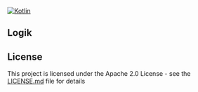 [![Kotlin](https://img.shields.io/badge/Kotlin-2.0-blue.svg?style=flat&logo=kotlin)](https://kotlinlang.org)

## Logik



## License

This project is licensed under the Apache 2.0 License - see the [LICENSE.md](LICENSE.md) file for details

